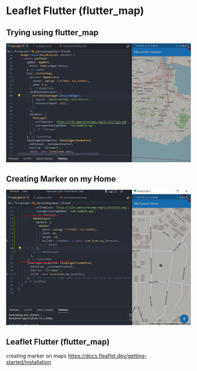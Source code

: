 # Leaflet Flutter (flutter_map) 

## Trying using flutter_map
<img src="/sss/1.png" title="Screenshot 1"/>

## Creating Marker on my Home
<img src="/sss/2.png" title="Screenshot 2"/>

## Leaflet Flutter (flutter_map) 

creating marker on maps https://docs.fleaflet.dev/getting-started/installation
